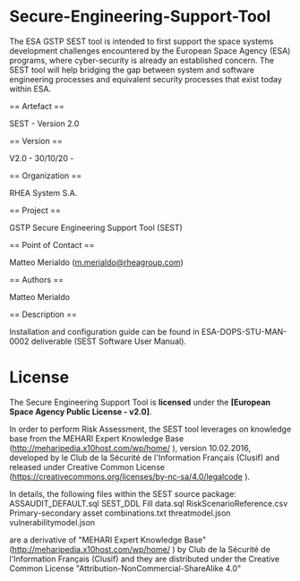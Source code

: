 # Secure-Engineering-Support-Tool
The ESA GSTP SEST tool is intended to first support the space systems development challenges encountered by the European Space Agency (ESA) programs, where cyber-security is already an established concern.  The SEST tool will help bridging the gap between system and software engineering processes and equivalent security processes that exist today within ESA.

== Artefact ==

SEST - Version 2.0

== Version ==

V2.0 - 30/10/20 - 

== Organization == 

RHEA System S.A.

== Project == 

GSTP Secure Engineering Support Tool (SEST)

== Point of Contact == 

Matteo Merialdo (m.merialdo@rheagroup.com)

== Authors == 

Matteo Merialdo

== Description ==

Installation and configuration guide can be found in ESA-DOPS-STU-MAN-0002 deliverable (SEST Software User Manual).


# License
The Secure Engineering Support Tool is **licensed** under the **[European Space Agency Public License - v2.0]**.

In order to perform Risk Assessment, the SEST tool leverages on knowledge base from the MEHARI Expert Knowledge Base (http://meharipedia.x10host.com/wp/home/ ), version 10.02.2016, developed by le Club de la Sécurité de l'Information Français (Clusif) and released under Creative Common License (https://creativecommons.org/licenses/by-nc-sa/4.0/legalcode ).

In details, the following files within the SEST source package:
ASSAUDIT_DEFAULT.sql
SEST_DDL Fill data.sql
RiskScenarioReference.csv
Primary-secondary asset combinations.txt
threatmodel.json
vulnerabilitymodel.json

are a derivative of "MEHARI Expert Knowledge Base" (http://meharipedia.x10host.com/wp/home/ ) by Club de la Sécurité de l'Information Français (Clusif) and they are distributed under the Creative Common License "Attribution-NonCommercial-ShareAlike 4.0"

